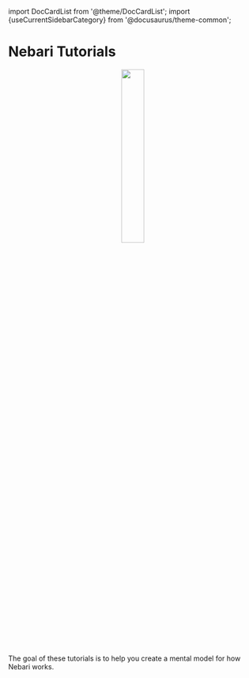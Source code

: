 import DocCardList from '@theme/DocCardList';
import {useCurrentSidebarCategory} from '@docusaurus/theme-common';

# Nebari Tutorials

<div align="center">
    <img src="/img/welcome/tutorials-icon.svg" width="30%" style={{border: "none", paddingBottom: 10 + "px"}} />
</div>

The goal of these tutorials is to help you create a mental model for how Nebari works.

<DocCardList items={useCurrentSidebarCategory().items}/>
